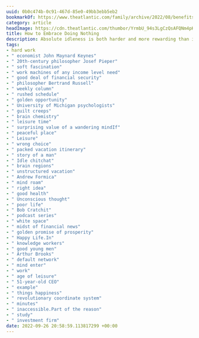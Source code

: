 ```yaml
---
uuid: 0b0c474b-0c91-467d-85e0-49bb3ebb5eb2
bookmarkOf: https://www.theatlantic.com/family/archive/2022/08/benefits-of-doing-nothing/671035/?mc_cid=a4a816f326
category: article
headImage: https://cdn.theatlantic.com/thumbor/YrmbU_94s3LgCzQsAFQNm4pKI8o=/0x64:2995x1624/1200x625/media/img/mt/2022/08/HowToBuildALife102/original.jpg
title: How to Embrace Doing Nothing
description: Absolute idleness is both harder and more rewarding than it seems.
tags:
- hard work
- " economist John Maynard Keynes"
- " 20th-century philosopher Josef Pieper"
- " soft fascination"
- " work machines of any income level need"
- " good deal of financial security"
- " philosopher Bertrand Russell"
- " weekly column"
- " rushed schedule"
- " golden opportunity"
- " University of Michigan psychologists"
- " guilt creeps"
- " brain chemistry"
- " leisure time"
- " surprising value of a wandering mindIf"
- " peaceful place"
- " Leisure"
- " wrong choice"
- " packed vacation itinerary"
- " story of a man"
- " Idle chitchat"
- " brain regions"
- " unstructured vacation"
- " Andrew Formica"
- " mind roam"
- " right idea"
- " good health"
- " Unconscious thought"
- " poor life"
- " Bob Cratchit"
- " podcast series"
- " white space"
- " midst of financial news"
- " golden promise of prosperity"
- " Happy Life.In"
- " knowledge workers"
- " good young men"
- " Arthur Brooks"
- " default network"
- " mind enter"
- " work"
- " age of leisure"
- " 51-year-old CEO"
- " example"
- " things happiness"
- " revolutionary coordinate system"
- " minutes"
- " inaccessible.Part of the reason"
- " study"
- " investment firm"
date: 2022-09-26 20:58:59.113817299 +00:00
---
```


